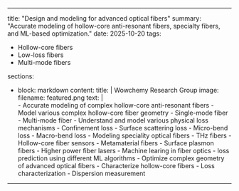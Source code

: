---
title: "Design and modeling for advanced optical fibers"
summary: "Accurate modeling of hollow-core anti-resonant fibers, specialty fibers, and ML-based optimization."
date: 2025-10-20
tags:
  - Hollow-core fibers
  - Low-loss fibers
  - Multi-mode fibers

sections:
  - block: markdown
    content:
      title: |
        Wowchemy
        Research Group
      image:
        filename: featured.png
      text: |
        <br>
        - Accurate modeling of complex hollow-core anti-resonant fibers
          - Model various complex hollow-core fiber geometry
            - Single-mode fiber
            - Multi-mode fiber
          - Understand and model various physical loss mechanisms 
            - Confinement loss
            - Surface scattering loss
            - Micro-bend loss
            - Macro-bend loss
        - Modeling speciality optical fibers
          - THz fibers
          - Hollow-core fiber sensors
          - Metamaterial fibers
          - Surface plasmon fibers
          - Higher power fiber lasers
        - Machine learing in fiber optics
          - loss prediction using different ML algorithms
          - Optimize complex geometry of advanced optical fibers
        - Characterize hollow-core fibers
          - Loss characterization
          - Dispersion measurement
 ---
